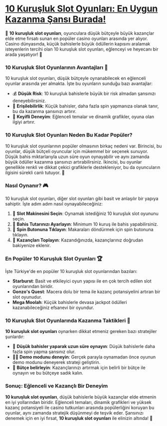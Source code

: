 # [10 Kuruşluk Slot Oyunları: En Uygun Kazanma Şansı Burada!](https://casinotr.link/gWCRZ4)

🎰 **10 kuruşluk slot oyunları**, oyunculara düşük bütçeyle büyük kazançlar elde etme fırsatı sunan en popüler casino oyunları arasında yer alıyor. Casino dünyasında, küçük bahislerle büyük ödüllerin kapısını aralamak isteyenlerin tercihi olan 10 kuruşluk slot oyunları, eğlenceyi ve heyecanı bir arada yaşatıyor! 🤑

### 10 Kuruşluk Slot Oyunlarının Avantajları 🎲

10 kuruşluk slot oyunları, düşük bütçeyle oynanabilecek en eğlenceli oyunlar arasında yer almakta. İşte bu oyunların sunduğu bazı avantajlar:

- 💰 **Düşük Risk**: 10 kuruşluk bahislerle büyük bir risk almadan şansınızı deneyebilirsiniz.
- 🎯 **Erişilebilirlik**: Küçük bahisler, daha fazla spin yapmanıza olanak tanır, bu da kazanma şansınızı artırır.
- 🌟 **Keyifli Deneyim**: Eğlenceli temalar ve dinamik grafikler, oyuna olan ilgiyi artırır.

### 10 Kuruşluk Slot Oyunları Neden Bu Kadar Popüler?

10 kuruşluk slot oyunlarının popüler olmasının birkaç nedeni var. Birincisi, bu oyunlar, düşük bütçeli oyuncular için mükemmel bir seçenek sunuyor. Düşük bahis miktarlarıyla uzun süre oyun oynayabilir ve aynı zamanda büyük ödüller kazanma şansınızı artırabilirsiniz. İkincisi, bu oyunlar genellikle renkli ve dikkat çekici grafiklerle destekleniyor, bu da oyuncuların ilgisini sürekli canlı tutuyor. 🎉

### Nasıl Oynanır? 🎮

10 kuruşluk slot oyunları, diğer slot oyunları gibi basit ve anlaşılır bir yapıya sahiptir. İşte adım adım nasıl oynayabileceğiniz:

1. 🎰 **Slot Makinesini Seçin**: Oynamak istediğiniz 10 kuruşluk slot oyununu seçin.
2. 🎯 **Bahis Tutarınızı Ayarlayın**: Minimum 10 kuruş ile bahis yapabilirsiniz.
3. 🔄 **Spin Butonuna Tıklayın**: Makaraları döndürmek için spin butonuna tıklayın.
4. 🎉 **Kazançları Toplayın**: Kazandığınızda, kazançlarınız doğrudan bakiyenize eklenir.

### En Popüler 10 Kuruşluk Slot Oyunları 🏆

İşte Türkiye'de en popüler 10 kuruşluk slot oyunlarından bazıları:

- **Starburst**: Basit ve etkileyici oyun yapısı ile en çok tercih edilen slot oyunlarından biridir.
- **Gonzo's Quest**: Macera dolu bir tema ile kazanç potansiyelini artıran bir slot oyunudur.
- **Mega Moolah**: Küçük bahislerle devasa jackpot ödülleri kazanabileceğiniz efsanevi bir oyundur.

### 10 Kuruşluk Slot Oyunlarında Kazanma Taktikleri 🧠

**10 kuruşluk slot oyunları** oynarken dikkat etmeniz gereken bazı stratejiler şunlardır:

- 🎯 **Düşük bahisler yaparak uzun süre oynayın**: Düşük bahislerle daha fazla spin yapma şansınız olur.
- 🧑‍💻 **Demo modunu deneyin**: Gerçek parayla oynamadan önce oyunun demo modunu deneyerek strateji geliştirin.
- 🏦 **Bütçe belirleyin**: Kazançlarınızı artırmak için belirli bir bütçe ile oynayın ve bu bütçeye sadık kalın.

### Sonuç: Eğlenceli ve Kazançlı Bir Deneyim

**10 kuruşluk slot oyunları**, düşük bahislerle büyük kazançlar elde etmenin en iyi yollarından biridir. Eğlenceli temaları, dinamik grafikleri ve yüksek kazanç potansiyeli ile casino tutkunları arasında popülerliğini koruyan bu oyunlar, aynı zamanda stratejik düşünmeyi de teşvik eder. Şansınızı denemek için en iyi fırsat, **10 kuruşluk slot oyunları** ile elinizin altında! 🤑

